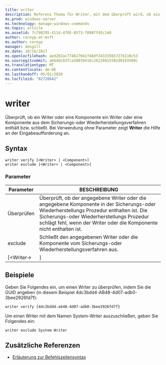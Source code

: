 ```yaml
---
title: writer
description: Referenz Thema für Writer, mit dem überprüft wird, ob ein Writer oder eine Komponente ein Writer oder eine Komponente aus dem Sicherungs-oder Wiederherstellungsverfahren umfasst oder ausschließt.
ms.prod: windows-server
ms.technology: manage-windows-commands
ms.topic: article
ms.assetid: 7cf98295-411d-4705-8573-f898ff45c140
author: coreyp-at-msft
ms.author: coreyp
manager: dongill
ms.date: 10/16/2017
ms.openlocfilehash: aed202ac774b17041f48df24333565727b110c53
ms.sourcegitcommit: ab64dc83fca28039416c26226815502d0193500c
ms.translationtype: MT
ms.contentlocale: de-DE
ms.lasthandoff: 05/01/2020
ms.locfileid: "82720642"
---
```

# <a name="writer"></a>writer



Überprüft, ob ein Writer oder eine Komponente ein Writer oder eine Komponente aus dem Sicherungs-oder Wiederherstellungsverfahren enthält bzw. schließt. Bei Verwendung ohne Parameter zeigt **Writer** die Hilfe an der Eingabeaufforderung an.

## <a name="syntax"></a>Syntax

```
writer verify [<Writer> | <Component>]
writer exclude [<Writer> | <Component>]
```

### <a name="parameters"></a>Parameter

| Parameter  |                                                                                      BESCHREIBUNG                                                                                      |
|------------|---------------------------------------------------------------------------------------------------------------------------------------------------------------------------------------|
|   Überprüfen   | Überprüft, ob der angegebene Writer oder die angegebene Komponente in der Sicherungs-oder Wiederherstellungs Prozedur enthalten ist. Die Sicherungs-oder Wiederherstellungs Prozedur schlägt fehl, wenn der Writer oder die Komponente nicht enthalten ist. |
|  exclude   |                                                   Schließt den angegebenen Writer oder die Komponente vom Sicherungs-oder Wiederherstellungsverfahren aus.                                                    |
| [\<Writer-> |                                                                                     <Component>]                                                                                      |

## <a name="examples"></a>Beispiele

Geben Sie Folgendes ein, um einen Writer zu überprüfen, indem Sie die GUID angeben (in diesem Beispiel 4dc3bdd4-AB48-4d07-adb0-3bee2926fd7f):
```
writer verify {4dc3bdd4-ab48-4d07-adb0-3bee2926fd7f}
```
Um einen Writer mit dem Namen System-Writer auszuschließen, geben Sie Folgendes ein:
```
writer exclude System Writer
```

## <a name="additional-references"></a>Zusätzliche Referenzen

- [Erläuterung zur Befehlszeilensyntax](command-line-syntax-key.md)
